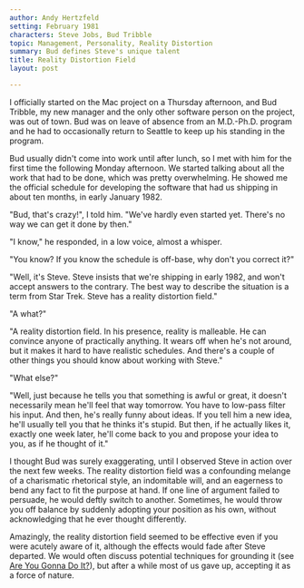 ```yaml
---
author: Andy Hertzfeld
setting: February 1981
characters: Steve Jobs, Bud Tribble
topic: Management, Personality, Reality Distortion
summary: Bud defines Steve's unique talent
title: Reality Distortion Field
layout: post

---
```


I officially started on the Mac project on a Thursday afternoon, and Bud Tribble, my new manager and the only other software person on the project, was out of town. Bud was on leave of absence from an M.D.-Ph.D. program and he had to occasionally return to Seattle to keep up his standing in the program.

  
  
  
  
Bud usually didn't come into work until after lunch, so I met with him for the first time the following Monday afternoon. We started talking about all the work that had to be done, which was pretty overwhelming. He showed me the official schedule for developing the software that had us shipping in about ten months, in early January 1982.  
  
  
"Bud, that's crazy!", I told him. "We've hardly even started yet. There's no way we can get it done by then."  
  
  
"I know," he responded, in a low voice, almost a whisper.  
  
  
"You know? If you know the schedule is off-base, why don't you correct it?"  
  
  
"Well, it's Steve. Steve insists that we're shipping in early 1982, and won't accept answers to the contrary. The best way to describe the situation is a term from Star Trek. Steve has a reality distortion field."  
  
  
"A what?"  
  
  
"A reality distortion field. In his presence, reality is malleable. He can convince anyone of practically anything. It wears off when he's not around, but it makes it hard to have realistic schedules. And there's a couple of other things you should know about working with Steve."  
  
  
"What else?"  
  
  
"Well, just because he tells you that something is awful or great, it doesn't necessarily mean he'll feel that way tomorrow. You have to low-pass filter his input. And then, he's really funny about ideas. If you tell him a new idea, he'll usually tell you that he thinks it's stupid. But then, if he actually likes it, exactly one week later, he'll come back to you and propose your idea to you, as if he thought of it."  
  
  
 I thought Bud was surely exaggerating, until I observed Steve in action over the next few weeks. The reality distortion field was a confounding melange of a charismatic rhetorical style, an indomitable will, and an eagerness to bend any fact to fit the purpose at hand. If one line of argument failed to persuade, he would deftly switch to another. Sometimes, he would throw you off balance by suddenly adopting your position as his own, without acknowledging that he ever thought differently.  
  
  
 Amazingly, the reality distortion field seemed to be effective even if you were acutely aware of it, although the effects would fade after Steve departed. We would often discuss potential techniques for grounding it (see [Are You Gonna Do It?](/are-you-gonna-do-it)), but after a while most of us gave up, accepting it as a force of nature. 
